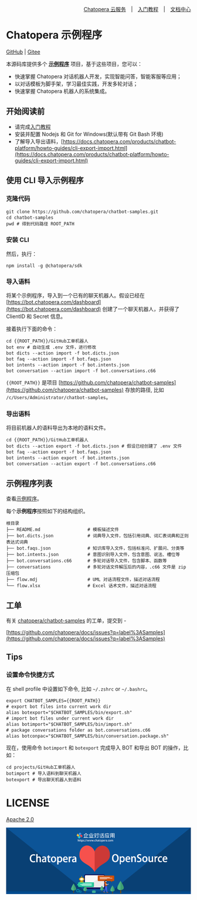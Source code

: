 <div align=right>

[Chatopera 云服务](https://bot.chatopera.com/)　|　[入门教程](https://docs.chatopera.com/products/chatbot-platform/tutorials/index.html)　|　[文档中心](https://docs.chatopera.com/index.html)

</div>

# Chatopera 示例程序

[GitHub](https://github.com/chatopera/chatbot-samples/) | [Gitee](https://gitee.com/chatopera/chatbot-samples)

本源码库提供多个 [**示例程序**](./projects/) 项目，基于这些项目，您可以：

- 快速掌握 Chatopera 对话机器人开发，实现智能问答，智能客服等应用；
- 以对话模板为脚手架，学习最佳实践，开发多轮对话；
- 快速掌握 Chatopera 机器人的系统集成。

## 开始阅读前

* 请完成[入门教程](https://docs.chatopera.com/products/chatbot-platform/tutorials/index.html)
* 安装并配置 Nodejs 和 Git for Windows(默认带有 Git Bash 环境)
* 了解导入导出语料，[https://docs.chatopera.com/products/chatbot-platform/howto-guides/cli-export-import.html](https://docs.chatopera.com/products/chatbot-platform/howto-guides/cli-export-import.html)

## 使用 CLI 导入示例程序

### 克隆代码

```
git clone https://github.com/chatopera/chatbot-samples.git
cd chatbot-samples
pwd # 得到代码路径 ROOT_PATH
```

### 安装 CLI

然后，执行：

```
npm install -g @chatopera/sdk
```

### 导入语料

将某个示例程序，导入到一个已有的聊天机器人。假设已经在 [https://bot.chatopera.com/dashboard](https://bot.chatopera.com/dashboard) 创建了一个聊天机器人，并获得了 ClientID 和 Secret 信息。 

接着执行下面的命令：

```
cd {{ROOT_PATH}}/GitHub工单机器人
bot env # 自动生成 .env 文件，进行修改
bot dicts --action import -f bot.dicts.json
bot faq --action import -f bot.faqs.json
bot intents --action import -f bot.intents.json
bot conversation --action import -f bot.conversations.c66
```

`{{ROOT_PATH}}` 是项目 [https://github.com/chatopera/chatbot-samples](https://github.com/chatopera/chatbot-samples) 存放的路径, 比如 `/c/Users/Administrator/chatbot-samples`。


### 导出语料
将目前机器人的语料导出为本地的语料文件。

```
cd {{ROOT_PATH}}/GitHub工单机器人
bot dicts --action export -f bot.dicts.json # 假设已经创建了 .env 文件
bot faq --action export -f bot.faqs.json
bot intents --action export -f bot.intents.json
bot conversation --action export -f bot.conversations.c66
```

## 示例程序列表

查看[示例程序](./projects)。

每个**示例程序**按照如下的结构组织。

```
根目录
├── README.md                  # 模板描述文件
├── bot.dicts.json             # 词典导入文件，包括引用词典、词汇表词典和正则表达式词典
├── bot.faqs.json              # 知识库导入文件，包括标准问、扩展问、分类等
├── bot.intents.json           # 意图识别导入文件，包含意图、说法、槽位等
├── bot.conversations.c66      # 多轮对话导入文件，包含脚本、函数等
├── conversations              # 多轮对话文件解压后的内容，.c66 文件是 zip 压缩包
├── flow.mdj                   # UML 对话流程文件，描述对话流程
└── flow.xlsx                  # Excel 话术文件，描述对话流程
```

## 工单

有关 [chatopera/chatbot-samples](https://github.com/chatopera/chatbot-samples) 的工单，提交到 -

[https://github.com/chatopera/docs/issues?q=label%3ASamples](https://github.com/chatopera/docs/issues?q=label%3ASamples)


## Tips

### 设置命令快捷方式

在 shell profile 中设置如下命令, 比如 `~/.zshrc` or `~/.bashrc`。

```
export CHATBOT_SAMPLES={{ROOT_PATH}}
# export bot files into current work dir
alias botexport="$CHATBOT_SAMPLES/bin/export.sh"
# import bot files under current work dir
alias botimport="$CHATBOT_SAMPLES/bin/import.sh"
# package conversations folder as bot.conversations.c66
alias botconpac="$CHATBOT_SAMPLES/bin/conversation.package.sh"
```

现在，使用命令 `botimport` 和 `botexport` 完成导入 BOT 和导出 BOT 的操作，比如：

```
cd projects/GitHub工单机器人
botimport # 导入语料到聊天机器人
botexport # 导出聊天机器人到语料
```

# LICENSE

[Apache 2.0](./LICENSE)

[![chatoper banner][co-banner-image]][co-url]

[co-banner-image]: ./assets/8.png
[co-url]: https://www.chatopera.com
